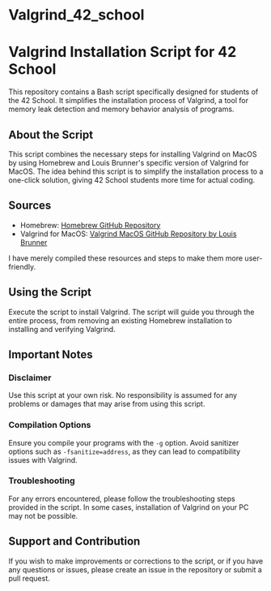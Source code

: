 # Valgrind_42_school
<!DOCTYPE html>
<html lang="en">
<head>
    <meta charset="UTF-8">
    <title>Valgrind Installation Script for 42 School</title>
</head>
<body>

<h1>Valgrind Installation Script for 42 School</h1>

<p>This repository contains a Bash script specifically designed for students of the 42 School. It simplifies the installation process of Valgrind, a tool for memory leak detection and memory behavior analysis of programs.</p>

<h2>About the Script</h2>

<p>This script combines the necessary steps for installing Valgrind on MacOS by using Homebrew and Louis Brunner's specific version of Valgrind for MacOS. The idea behind this script is to simplify the installation process to a one-click solution, giving 42 School students more time for actual coding.</p>

<h2>Sources</h2>

<ul>
    <li>Homebrew: <a href="https://github.com/Homebrew/brew">Homebrew GitHub Repository</a></li>
    <li>Valgrind for MacOS: <a href="https://github.com/LouisBrunner/valgrind-macos">Valgrind MacOS GitHub Repository by Louis Brunner</a></li>
</ul>

<p>I have merely compiled these resources and steps to make them more user-friendly.</p>

<h2>Using the Script</h2>

<p>Execute the script to install Valgrind. The script will guide you through the entire process, from removing an existing Homebrew installation to installing and verifying Valgrind.</p>

<h2>Important Notes</h2>

<h3>Disclaimer</h3>
<p>Use this script at your own risk. No responsibility is assumed for any problems or damages that may arise from using this script.</p>

<h3>Compilation Options</h3>
<p>Ensure you compile your programs with the <code>-g</code> option. Avoid sanitizer options such as <code>-fsanitize=address</code>, as they can lead to compatibility issues with Valgrind.</p>

<h3>Troubleshooting</h3>
<p>For any errors encountered, please follow the troubleshooting steps provided in the script. In some cases, installation of Valgrind on your PC may not be possible.</p>

<h2>Support and Contribution</h2>
<p>If you wish to make improvements or corrections to the script, or if you have any questions or issues, please create an issue in the repository or submit a pull request.</p>

</body>
</html>
